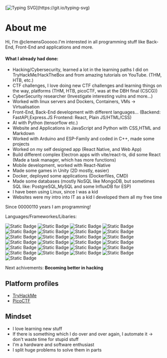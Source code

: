  [![Typing SVG](https://readme-typing-svg.demolab.com?font=Fira+Code&duration=3000&pause=1000&color=008B18&random=false&width=610&separator=%3C&lines=%24+whoami%3C%3E+I'm+a+German+student%3C%3E+I'm+interested+in+anything+in+computer+science%3C%3E+In+German+we+say+%22Informatik%22+-;)](https://git.io/typing-svg) 
 
# About me

Hi, I’m @clemensGooooo.I'm interested in all programming stuff like Back-End, Front-End and applications and more.

#### What I already had done:
- Hacking/Cybersecurity, learned a lot in the learning paths I did on TryHackMe/HackTheBox and from amazing tutorials on YouTube. (THM, HTB, etc.)
- CTF challenges, I love doing new CTF challenges and learning things on the way, platforms (THM, HTB, picoCTF, was at the DBH final (CSCG))
- CyberSecurity researcher (Investigate interesting vulns and more...)
- Worked with linux servers and Dockers, Containers, VMs -> Virtualisation
- Front-End, Back-End development with different languages... (Backend: FastAPI,Express.JS Frontend: React, Plain JS/HTML/CSS)
- AI with Python (tensorflow etc.)
- Website and Applications in JavaScript and Python with CSS,HTML and Markdown
- Worked with Arduino and ESP-Family and coded in C++, made some projects
- Worked on my self designed app (React Native, and Web App)
- Build different complex Electron apps with vite/react-ts, did some React (Made a task manager, which has more functions)
- Mobile development, worked with React-Native
- Made some games in Unity (2D mostly, easier)
- Docker, deployed some applications (Dockerfiles, CMD)
- Made some databases (mostly NoSQL like MongoDB, but sometimes SQL like: PostgreSQL,MySQL and some InfluxDB for ESP) 
- I have been using Linux, since I was a kid
- Websites were my intro into IT as a kid I developed them all my free time

Since 00000110 years I am programming!

Languages/Frameworkes/Libaries:

![Static Badge](https://img.shields.io/badge/%3C%2F%3E-Java_Script-red?style=flat&logo=javascript)
![Static Badge](https://img.shields.io/badge/%3C%2F%3E-Python-yellow?style=flat&logo=python&logoColor=yellow)
![Static Badge](https://img.shields.io/badge/%3C%2F%3E-C-white?style=flat&logo=c&logoColor=lightblue)
![Static Badge](https://img.shields.io/badge/%3C%2F%3E-C%2B%2B-purple?style=flat&logo=C%2B%2B&logoColor=lightblue)
![Static Badge](https://img.shields.io/badge/Markdown-purple?style=flat&logo=markdown&logoColor=lightblue)
![Static Badge](https://img.shields.io/badge/CSS-green?style=flat&logo=css3)
![Static Badge](https://img.shields.io/badge/HTML-darkblue?style=flat&logo=html5)
![Static Badge](https://img.shields.io/badge/%3C%2F%3E-TypeScript-blue?style=flat&logo=typescript)
![Static Badge](https://img.shields.io/badge/%3C%2F%3E-Node.JS-darkgreen?style=flat&logo=node.js)
![Static Badge](https://img.shields.io/badge/SQL-olive)
![Static Badge](https://img.shields.io/badge/%3C%2F%3E-React-dodgerblue?logo=react)
![Static Badge](https://img.shields.io/badge/%3C%2F%3E-Arduino-white?logo=arduino)
![Static Badge](https://img.shields.io/badge/JSON-yellow?logo=json)
![Static Badge](https://img.shields.io/badge/Express-lightgreen)
![Static Badge](https://img.shields.io/badge/Flask-grey?logo=flask)
![Static Badge](https://img.shields.io/badge/Tensorflow-orange?logo=tensorflow&logoColor=white)
![Static Badge](https://img.shields.io/badge/numpy-olive?logo=numpy&logoColor=white)
![Static Badge](https://img.shields.io/badge/pandas-cyan?logo=pandas&logoColor=black)
![Static Badge](https://img.shields.io/badge/mongoose-darkgreen?logo=mongoose)
![Static Badge](https://img.shields.io/badge/Unix-darkred?logo=linux&logoColor=white)
![Static Badge](https://img.shields.io/badge/Bash_Scripting-gold)
![Static Badge](https://img.shields.io/badge/Regex-slateblue)
![Static Badge](https://img.shields.io/badge/Golang-Go-blue?labelColor=lightblue)
![Static Badge](https://img.shields.io/badge/Docker-white?logo=docker)
![Static Badge](https://img.shields.io/badge/ansible-darkred?logo=ansible)

Next achivements:
**Becoming better in hacking**

## Platform profiles

- [TryHackMe](https://tryhackme.com/p/cle.hack)
- [PicoCTF](https://play.picoctf.org/users/Clemens_Gooooo)

## Mindset

- I love learning new stuff
- If there is something which I do over and over again, I automate it -> don't waste time for stupid stuff
- I'm a hardware and software enthusiast
- I split huge problems to solve them in parts

 
